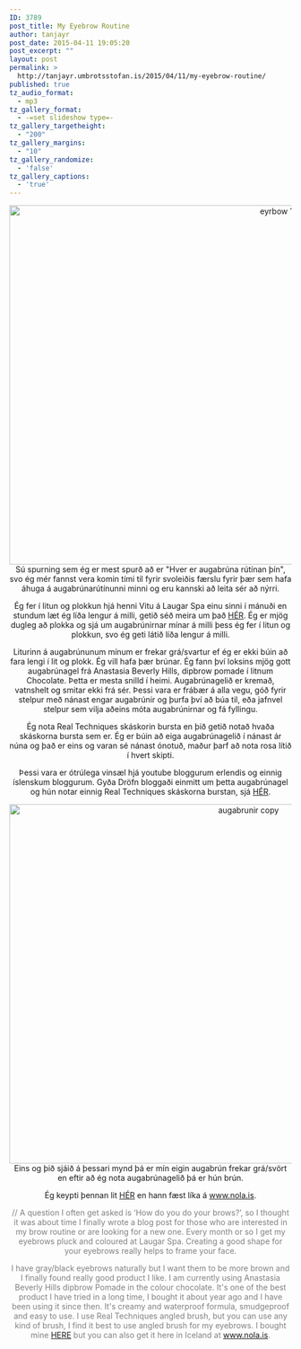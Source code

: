```yaml
---
ID: 3789
post_title: My Eyebrow Routine
author: tanjayr
post_date: 2015-04-11 19:05:20
post_excerpt: ""
layout: post
permalink: >
  http://tanjayr.umbrotsstofan.is/2015/04/11/my-eyebrow-routine/
published: true
tz_audio_format:
  - mp3
tz_gallery_format:
  - -=set slideshow type=-
tz_gallery_targetheight:
  - "200"
tz_gallery_margins:
  - "10"
tz_gallery_randomize:
  - 'false'
tz_gallery_captions:
  - 'true'
---
```

<p style="text-align: center;"><img class="aligncenter size-full wp-image-3791" src="http://www.tanjayr.com/wp-content/uploads/2015/04/eyrbow-1on1.jpg" alt="eyrbow 1on1" width="960" height="640" />Sú spurning sem ég er mest spurð að er "Hver er augabrúna rútínan þín", svo ég mér fannst vera komin tími til fyrir svoleiðis færslu fyrir þær sem hafa áhuga á augabrúnarútínunni minni og eru kannski að leita sér að nýrri.</p>
<p style="text-align: center;">Ég fer í litun og plokkun hjá henni Vitu á Laugar Spa einu sinni í mánuði en stundum læt ég líða lengur á milli, getið séð meira um það <a href="http://www.tanjayr.com/fyrireftir-litunplokkun-a-augabrunum-hja-laugarspa/" target="_blank">HÉR</a>. Ég er mjög dugleg að plokka og sjá um augabrúnirnar mínar á milli þess ég fer í litun og plokkun, svo ég geti látið líða lengur á milli.</p>
<p style="text-align: center;">Liturinn á augabrúnunum mínum er frekar grá/svartur ef ég er ekki búin að fara lengi í lit og plokk. Ég vill hafa þær brúnar. Ég fann því loksins mjög gott augabrúnagel frá Anastasia Beverly Hills, dipbrow pomade í litnum Chocolate. Þetta er mesta snilld í heimi. Augabrúnagelið er kremað, vatnshelt og smitar ekki frá sér. Þessi vara er frábær á alla vegu, góð fyrir stelpur með nánast engar augabrúnir og þurfa því að búa til, eða jafnvel stelpur sem vilja aðeins móta augabrúnirnar og fá fyllingu.</p>
<p style="text-align: center;">Ég nota Real Techniques skáskorin bursta en þið getið notað hvaða skáskorna bursta sem er. Ég er búin að eiga augabrúnagelið í nánast ár núna og það er eins og varan sé nánast ónotuð, maður þarf að nota rosa lítið í hvert skipti.</p>
<p style="text-align: center;">Þessi vara er ótrúlega vinsæl hjá youtube bloggurum erlendis og einnig íslenskum bloggurum. Gyða Dröfn bloggaði einmitt um þetta augabrúnagel og hún notar einnig Real Techniques skáskorna burstan, sjá <a href="http://gydadrofn.com/2015/03/30/eg-elska-anastasia-dip-brow-pomade/" target="_blank">HÉR</a>.</p>
<p style="text-align: center;"><img class="aligncenter size-full wp-image-3790" src="http://www.tanjayr.com/wp-content/uploads/2015/04/augabrunir-copy.jpg" alt="augabrunir copy" width="838" height="640" />Eins og þið sjáið á þessari mynd þá er mín eigin augabrún frekar grá/svört en eftir að ég nota augabrúnagelið þá er hún brún.</p>
<p style="text-align: center;">Ég keypti þennan lit <a href="http://anastasiabeverlyhills.com/brows/dipbrow-pomade-waterproof-color-brow-sculp.html" target="_blank">HÉR</a> en hann fæst líka á <a href="http://nola.is/product/dipbrow-pomade/" target="_blank">www.nola.is</a>.</p>
<p style="text-align: center;"><span style="color: #808080;">// A question I often get asked is ‘How do you do your brows?’, so I thought it was about time I finally wrote a blog post for those who are interested in my brow routine or are looking for a new one. Every month or so I get my eyebrows pluck and coloured at Laugar Spa. Creating a good shape for your eyebrows really helps to frame your face.</span></p>
<p style="text-align: center;"><span style="color: #808080;">I have gray/black eyebrows naturally but I want them to be more brown and I finally found really good product I like. I am currently using Anastasia Beverly Hills dipbrow Pomade in the colour chocolate. It's one of the best product I have tried in a long time, I bought it about year ago and I have been using it since then. It's creamy and waterproof formula, smudgeproof and easy to use. I use Real Techniques angled brush, but you can use any kind of brush, I find it best to use angled brush for my eyebrows. I bought mine <a href="http://anastasiabeverlyhills.com/brows/dipbrow-pomade-waterproof-color-brow-sculp.html" target="_blank">HERE</a> but you can also get it here in Iceland at <a href="http://nola.is/product/dipbrow-pomade/" target="_blank">www.nola.is</a>.
</span></p>